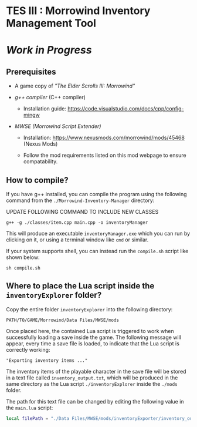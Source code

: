 # TES III : Morrowind Inventory Management Tool

# ***Work in Progress***

## Prerequisites

- A game copy of *"The Elder Scrolls III: Morrowind"*

- *g++ compiler* (C++ compiler)
    - Installation guide: https://code.visualstudio.com/docs/cpp/config-mingw

- *MWSE (Morrowind Script Extender)*
    - Installation: https://www.nexusmods.com/morrowind/mods/45468 (Nexus Mods) 

    - Follow the mod requirements listed on this mod webpage to ensure compatability.

## How to compile?

If you have g++ installed, you can compile the program using the following command from the `./Morrowind-Inventory-Manager` directory:

UPDATE FOLLOWING COMMAND TO INCLUDE NEW CLASSES

```
g++ -g ./classes/item.cpp main.cpp -o inventoryManager
```

This will produce an executable `inventoryManager.exe` which you can run by clicking on it, or using a terminal window like `cmd` or similar.

If your system supports shell, you can instead run the `compile.sh` script like shown below:

```
sh compile.sh
```

## Where to place the Lua script inside the `inventoryExplorer` folder?

Copy the entire folder `inventoryExplorer` into the following directory:

```
PATH/TO/GAME/Morrowind/Data Files/MWSE/mods
```

Once placed here, the contained Lua script is triggered to work when successfully loading a save inside the game. The following message will appear, every time a save file is loaded, to indicate that the Lua script is correctly working:

```
"Exporting inventory items ..."
```

The inventory items of the playable character in the save file will be stored in a text file called `inventory_output.txt`, which will be produced in the same directory as the Lua script `./inventoryExplorer` inside the `./mods` folder.

The path for this text file can be changed by editing the following value in the `main.lua` script:

```lua
local filePath = "./Data Files/MWSE/mods/inventoryExporter/inventory_output.txt"
```